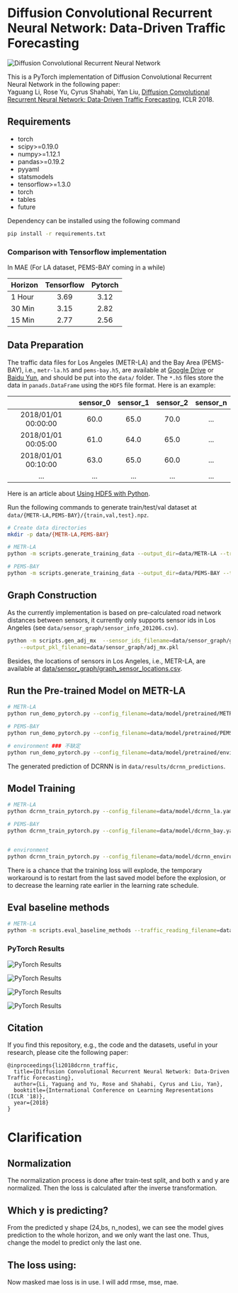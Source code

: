 # Diffusion Convolutional Recurrent Neural Network: Data-Driven Traffic Forecasting

![Diffusion Convolutional Recurrent Neural Network](figures/model_architecture.jpg "Model Architecture")

This is a PyTorch implementation of Diffusion Convolutional Recurrent Neural Network in the following paper: \
Yaguang Li, Rose Yu, Cyrus Shahabi, Yan Liu, [Diffusion Convolutional Recurrent Neural Network: Data-Driven Traffic Forecasting](https://arxiv.org/abs/1707.01926), ICLR 2018.


## Requirements
* torch
* scipy>=0.19.0
* numpy>=1.12.1
* pandas>=0.19.2
* pyyaml
* statsmodels
* tensorflow>=1.3.0
* torch
* tables
* future

Dependency can be installed using the following command
```bash
pip install -r requirements.txt
```

### Comparison with Tensorflow implementation

In MAE (For LA dataset, PEMS-BAY coming in a while)

| Horizon | Tensorflow | Pytorch |
|:--------|:--------:|:--------:|
| 1 Hour |   3.69   |   3.12   |    
| 30 Min |   3.15   |   2.82   |    
| 15 Min |   2.77   |   2.56   |    


## Data Preparation
The traffic data files for Los Angeles (METR-LA) and the Bay Area (PEMS-BAY), i.e., `metr-la.h5` and `pems-bay.h5`, are available at [Google Drive](https://drive.google.com/open?id=10FOTa6HXPqX8Pf5WRoRwcFnW9BrNZEIX) or [Baidu Yun](https://pan.baidu.com/s/14Yy9isAIZYdU__OYEQGa_g), and should be
put into the `data/` folder.
The `*.h5` files store the data in `panads.DataFrame` using the `HDF5` file format. Here is an example:

|                     | sensor_0 | sensor_1 | sensor_2 | sensor_n |
|:-------------------:|:--------:|:--------:|:--------:|:--------:|
| 2018/01/01 00:00:00 |   60.0   |   65.0   |   70.0   |    ...   |
| 2018/01/01 00:05:00 |   61.0   |   64.0   |   65.0   |    ...   |
| 2018/01/01 00:10:00 |   63.0   |   65.0   |   60.0   |    ...   |
|         ...         |    ...   |    ...   |    ...   |    ...   |


Here is an article about [Using HDF5 with Python](https://medium.com/@jerilkuriakose/using-hdf5-with-python-6c5242d08773).

Run the following commands to generate train/test/val dataset at  `data/{METR-LA,PEMS-BAY}/{train,val,test}.npz`.
```bash
# Create data directories
mkdir -p data/{METR-LA,PEMS-BAY}

# METR-LA
python -m scripts.generate_training_data --output_dir=data/METR-LA --traffic_df_filename=data/metr-la.h5

# PEMS-BAY
python -m scripts.generate_training_data --output_dir=data/PEMS-BAY --traffic_df_filename=data/pems-bay.h5
```

## Graph Construction
 As the currently implementation is based on pre-calculated road network distances between sensors, it currently only
 supports sensor ids in Los Angeles (see `data/sensor_graph/sensor_info_201206.csv`).
```bash
python -m scripts.gen_adj_mx  --sensor_ids_filename=data/sensor_graph/graph_sensor_ids.txt --normalized_k=0.1\
    --output_pkl_filename=data/sensor_graph/adj_mx.pkl
```
Besides, the locations of sensors in Los Angeles, i.e., METR-LA, are available at [data/sensor_graph/graph_sensor_locations.csv](https://github.com/liyaguang/DCRNN/blob/master/data/sensor_graph/graph_sensor_locations.csv).

## Run the Pre-trained Model on METR-LA

```bash
# METR-LA
python run_demo_pytorch.py --config_filename=data/model/pretrained/METR-LA/config.yaml

# PEMS-BAY
python run_demo_pytorch.py --config_filename=data/model/pretrained/PEMS-BAY/config.yaml

# environment ### 不缺定
python run_demo_pytorch.py --config_filename=data/model/pretrained/environment/config.yaml
```
The generated prediction of DCRNN is in `data/results/dcrnn_predictions`.


## Model Training
```bash
# METR-LA
python dcrnn_train_pytorch.py --config_filename=data/model/dcrnn_la.yaml

# PEMS-BAY
python dcrnn_train_pytorch.py --config_filename=data/model/dcrnn_bay.yaml


# environment
python dcrnn_train_pytorch.py --config_filename=data/model/dcrnn_environment.yaml
```

There is a chance that the training loss will explode, the temporary workaround is to restart from the last saved model before the explosion, or to decrease the learning rate earlier in the learning rate schedule. 


## Eval baseline methods
```bash
# METR-LA
python -m scripts.eval_baseline_methods --traffic_reading_filename=data/metr-la.h5
```

### PyTorch Results

![PyTorch Results](figures/result1.png "PyTorch Results")

![PyTorch Results](figures/result2.png "PyTorch Results")

![PyTorch Results](figures/result3.png "PyTorch Results")

![PyTorch Results](figures/result4.png "PyTorch Results")

## Citation

If you find this repository, e.g., the code and the datasets, useful in your research, please cite the following paper:
```
@inproceedings{li2018dcrnn_traffic,
  title={Diffusion Convolutional Recurrent Neural Network: Data-Driven Traffic Forecasting},
  author={Li, Yaguang and Yu, Rose and Shahabi, Cyrus and Liu, Yan},
  booktitle={International Conference on Learning Representations (ICLR '18)},
  year={2018}
}
```
# Clarification
## Normalization
The normalization process is done after train-test split, and both x and y are normalized. Then the loss is calculated after the inverse transformation.

## Which y is predicting?
From the predicted y shape (24,bs, n_nodes), we can see the model gives prediction to the whole horizon, and we only want the last one. Thus, change the model to predict only the last one. 

## The loss using:
Now masked mae loss is in use. I will  add  rmse, mse, mae. 